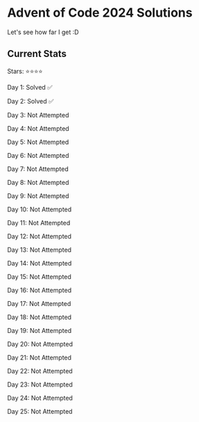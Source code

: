 # Advent of Code 2024 Solutions

Let's see how far I get :D

## Current Stats

Stars: ⭐⭐⭐⭐

Day 1: Solved ✅ 

Day 2: Solved ✅

Day 3: Not Attempted

Day 4: Not Attempted

Day 5: Not Attempted

Day 6: Not Attempted

Day 7: Not Attempted

Day 8: Not Attempted

Day 9: Not Attempted

Day 10: Not Attempted

Day 11: Not Attempted

Day 12: Not Attempted

Day 13: Not Attempted

Day 14: Not Attempted

Day 15: Not Attempted

Day 16: Not Attempted

Day 17: Not Attempted

Day 18: Not Attempted

Day 19: Not Attempted

Day 20: Not Attempted

Day 21: Not Attempted

Day 22: Not Attempted

Day 23: Not Attempted

Day 24: Not Attempted

Day 25: Not Attempted

